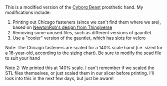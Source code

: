 This is a modified version of the [Cyborg Beast](http://cyborgbeast.org/) prosthetic hand. My modifications include:

1. Printing out Chicago fasteners (since we can't find them where we are), based on [NewtonRob's design from Thingiverse](https://www.thingiverse.com/thing:266673)
2. Removing some unused files, such as different versions of gauntlet
3. Use a "cooler" version of the gauntlet, which has slots for velcro

Note: The Chicago fasteners are scaled for a 140% scale hand (i.e. sized for a 16-year-old, according to the sizing chart). Be sure to modify the scad file to suit your hand

Note 2: We printed this at 140% scale. I can't remember if we scaled the STL files themselves, or just scaled them in our slicer before printing. I'll look into this in the next few days, but just be aware! 